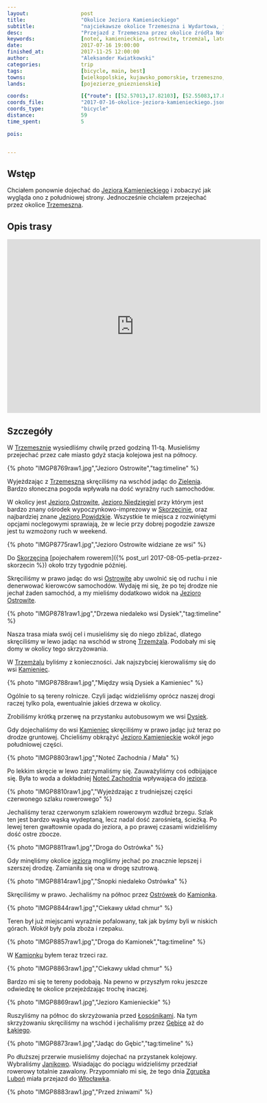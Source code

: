 ```yaml
---
layout:                 post
title:                  "Okolice Jeziora Kamienieckiego"
subtitle:               "najciekawsze okolice Trzemeszna i Wydartowa, jeziora, lasy i pagórki"
desc:                   "Przejazd z Trzemeszna przez okolice źródła Noteci Zachodniej obkrążając południową część Jeziora Kamienieckiego. Trasa pokazuje tereny rekreacyjne, rolnicze, wąską i stromą ścieżkę wokół jeziora oraz pagórki w okolicy wsi Kamionek."
keywords:               [noteć, kamienieckie, ostrowite, trzemżal, lato, kamionek, gębice, strzelno]
date:                   2017-07-16 19:00:00
finished_at:            2017-11-25 12:00:00
author:                 "Aleksander Kwiatkowski"
categories:             trip
tags:                   [bicycle, main, best]
towns:                  [wielkopolskie, kujawsko_pomorskie, trzemeszno, orchowo, mogilno, strzelno, janikowo]
lands:                  [pojezierze_gnieznienskie]

coords:                 [{"route": [[52.57013,17.82103], [52.55083,17.81639], [52.54686,17.86034], [52.52775,17.86617], [52.53841,17.91012], [52.54519,17.96522], [52.53642,17.96042], [52.52525,17.97054], [52.52441,17.97604], [52.52995,17.98651], [52.56033,17.99355], [52.57942,17.99200], [52.60048,18.03269], [52.59371,18.07217], [52.62112,18.16057], [52.63707,18.17104], [52.67049,18.16298], [52.69079,18.15062], [52.70525,18.16349], [52.72771,18.14547], [52.74818,18.11628]], "type": "bicycle"}]
coords_file:            "2017-07-16-okolice-jeziora-kamienieckiego.json"
coords_type:            "bicycle"
distance:               59
time_spent:             5

pois:


---
```


[wiki-kamienieckie-jezioro]: https://pl.wikipedia.org/wiki/Jezioro_Kamienieckie_(Pojezierze_Gnie%C5%BAnie%C5%84skie)
[wiki-trzemeszno]: https://pl.wikipedia.org/wiki/Trzemeszno
[wiki-zielen]: https://pl.wikipedia.org/wiki/Ziele%C5%84_(wojew%C3%B3dztwo_wielkopolskie)
[wiki-ostrowite-jezioro]: https://pl.wikipedia.org/wiki/Jezioro_Ostrowite_(powiat_gnie%C5%BAnie%C5%84ski)
[wiki-jezioro-niedziegiel]: https://pl.wikipedia.org/wiki/Niedzi%C4%99giel
[wiki-skorzecin]: https://pl.wikipedia.org/wiki/Skorz%C4%99cin_(o%C5%9Brodek_wypoczynkowy)
[wiki-powidzkie-jezioro]: https://pl.wikipedia.org/wiki/Jezioro_Powidzkie
[wiki-ostrowite]: https://pl.wikipedia.org/wiki/Ostrowite_(powiat_gnie%C5%BAnie%C5%84ski)
[wiki-trzemzal]: https://pl.wikipedia.org/wiki/Trzem%C5%BCal
[wiki-kamieniec]: https://pl.wikipedia.org/wiki/Kamieniec_(gmina_Trzemeszno)
[wiki-dysiek]: https://pl.wikipedia.org/wiki/Dysiek
[wiki-notec-zachodnia]: https://pl.wikipedia.org/wiki/Ma%C5%82a_Note%C4%87
[wiki-ostrowek]: https://pl.wikipedia.org/wiki/Ostr%C3%B3wek_(powiat_s%C5%82upecki)
[wiki-kamionek]: https://pl.wikipedia.org/wiki/Kamionek_(wojew%C3%B3dztwo_kujawsko-pomorskie)
[wiki-lososniki]: https://pl.wikipedia.org/wiki/%C5%81oso%C5%9Bniki_(wojew%C3%B3dztwo_kujawsko-pomorskie)
[wiki-gebice]: https://pl.wikipedia.org/wiki/G%C4%99bice_(wojew%C3%B3dztwo_kujawsko-pomorskie)
[wiki-lakie]: https://pl.wikipedia.org/wiki/%C5%81%C4%85kie_(powiat_mogile%C5%84ski)
[wiki-janikowo]: https://pl.wikipedia.org/wiki/Janikowo
[wiki-wloclawek]: https://pl.wikipedia.org/wiki/W%C5%82oc%C5%82awek

[zgrupka-lubon]: https://www.facebook.com/ZgrupkaLubon/

Wstęp
-----

Chciałem ponownie dojechać do [Jeziora Kamienieckiego][wiki-kamienieckie-jezioro]
i zobaczyć jak wygląda ono z południowej strony. Jednocześnie chciałem przejechać
przez okolice [Trzemeszna][wiki-trzemeszno].

Opis trasy
----------

<iframe height='405' width='590' frameborder='0' allowtransparency='true' scrolling='no' src='https://www.strava.com/activities/1087444780/embed/2ee93b6f1b6b0f0383f2ed5933520ad44c7170b9'></iframe>

Szczegóły
---------

W [Trzemesznie][wiki-trzemeszno] wysiedliśmy chwilę przed godziną 11-tą. Musieliśmy
przejechać przez całe miasto gdyż stacja kolejowa jest na północy.

{% photo "IMGP8769raw1.jpg","Jezioro Ostrowite","tag:timeline" %}

Wyjeżdzając z [Trzemeszna][wiki-trzemeszno] skręciliśmy na wschód jadąc do
[Zielenia][wiki-zielen]. Bardzo słoneczna pogoda wpływała na dość wyraźny
ruch samochodów.

W okolicy jest [Jezioro Ostrowite][wiki-ostrowite-jezioro],
[Jezioro Niedzięgiel][wiki-jezioro-niedziegiel] przy którym jest bardzo
znany ośrodek wypoczynkowo-imprezowy w [Skorzęcinie][wiki-skorzecin],
oraz najbardziej znane [Jezioro Powidzkie][wiki-powidzkie-jezioro].
Wszystkie te miejsca z rozwiniętymi opcjami noclegowymi sprawiają,
że w lecie przy dobrej pogodzie zawsze jest tu wzmożony ruch w weekend.

{% photo "IMGP8775raw1.jpg","Jezioro Ostrowite widziane ze wsi" %}

Do [Skorzęcina][wiki-skorzecin]
[pojechałem rowerem]({% post_url 2017-08-05-petla-przez-skorzecin %})
około trzy tygodnie później.

Skręciliśmy w prawo jadąc do wsi [Ostrowite][wiki-ostrowite] aby
uwolnić się od ruchu i nie denerwować kierowców samochodów.
Wydaję mi się, że po tej drodze nie jechał żaden samochód, a my
mieliśmy dodatkowo widok na [Jezioro Ostrowite][wiki-ostrowite-jezioro].

{% photo "IMGP8781raw1.jpg","Drzewa niedaleko wsi Dysiek","tag:timeline" %}

Nasza trasa miała swój cel i musieliśmy się do niego zbliżać,
dlatego skręciliśmy w lewo jadąc na wschód w stronę
[Trzemżala][wiki-trzemzal]. Podobały mi się domy w okolicy tego
skrzyżowania.

W [Trzemżalu][wiki-trzemzal] byliśmy z konieczności.
Jak najszybciej kierowaliśmy się do wsi [Kamieniec][wiki-kamieniec].

{% photo "IMGP8788raw1.jpg","Między wsią Dysiek a Kamieniec" %}

Ogólnie to są tereny rolnicze. Czyli jadąc widzieliśmy oprócz naszej
drogi raczej tylko pola, ewentualnie jakieś drzewa w okolicy.

Zrobiliśmy krótką przerwę na przystanku autobusowym we wsi
[Dysiek][wiki-dysiek].

Gdy dojechaliśmy do wsi [Kamieniec][wiki-kamieniec] skręciliśmy w
prawo jadąc już teraz po drodze gruntowej. Chcieliśmy obkrążyć
[Jezioro Kamienieckie][wiki-kamienieckie-jezioro] wokół jego południowej
części.

{% photo "IMGP8803raw1.jpg","Noteć Zachodnia / Mała" %}

Po lekkim skręcie w lewo zatrzymaliśmy się. Zauważyliśmy coś
odbijające się. Była to woda a dokładniej
[Noteć Zachodnia][wiki-notec-zachodnia] wpływająca do
[jeziora][wiki-kamienieckie-jezioro].

{% photo "IMGP8810raw1.jpg","Wyjeżdzając z trudniejszej części czerwonego szlaku rowerowego" %}

Jechaliśmy teraz czerwonym szlakiem rowerowym wzdłuż brzegu. Szlak ten jest
bardzo wąską wydeptaną, lecz nadal dość zarośnietą, ścieżką.
Po lewej teren gwałtownie opada do jeziora, a po prawej czasami
widzieliśmy dość ostre zbocze.

{% photo "IMGP8811raw1.jpg","Droga do Ostrówka" %}

Gdy minęliśmy okolice [jeziora][wiki-kamienieckie-jezioro] mogliśmy
jechać po znacznie lepszej i szerszej drodzę. Zamianiła się ona
w drogę szutrową.

{% photo "IMGP8814raw1.jpg","Snopki niedaleko Ostrówka" %}

Skręciliśmy w prawo. Jechaliśmy na północ przez [Ostrówek][wiki-ostrowek]
do [Kamionka][wiki-kamionek].

{% photo "IMGP8844raw1.jpg","Ciekawy układ chmur" %}

Teren był już miejscami wyraźnie pofalowany, tak jak byśmy
byli w niskich górach. Wokół były pola zboża i rzepaku.

{% photo "IMGP8857raw1.jpg","Droga do Kamionek","tag:timeline" %}

W [Kamionku][wiki-kamionek] byłem teraz trzeci raz.

{% photo "IMGP8863raw1.jpg","Ciekawy układ chmur" %}

Bardzo
mi się te tereny podobają. Na pewno w przyszłym roku jeszcze odwiedzę
te okolice przejeżdzając trochę inaczej.

{% photo "IMGP8869raw1.jpg","Jezioro Kamienieckie" %}

Ruszyliśmy na północ do skrzyżowania przed [Łosośnikami][wiki-lososniki].
Na tym skrzyżowaniu skręciliśmy
na wschód i jechaliśmy przez [Gębice][wiki-gebice] aż
do [Łąkiego][wiki-lakie].

{% photo "IMGP8873raw1.jpg","Jadąc do Gębic","tag:timeline" %}

Po dłuższej przerwie musieliśmy dojechać na przystanek kolejowy. Wybraliśmy
[Janikowo][wiki-janikowo]. Wsiadając do pociągu widzieliśmy przedział
rowerowy totalnie zawalony. Przypomniało mi się, że tego dnia
[Zgrupka Luboń][zgrupka-lubon] miała przejazd do
[Włocławka][wiki-wloclawek].

{% photo "IMGP8883raw1.jpg","Przed żniwami" %}
